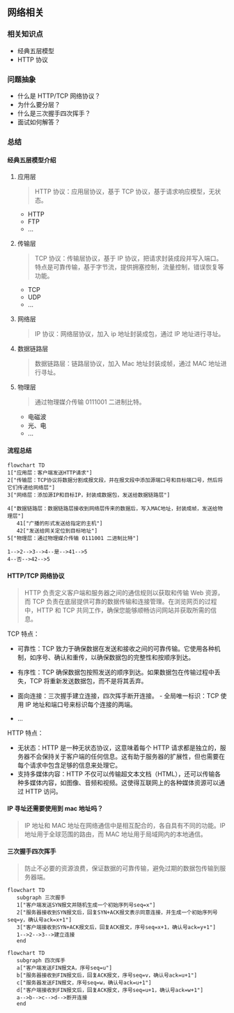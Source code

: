 ## 网络相关

### 相关知识点

- 经典五层模型
- HTTP 协议

### 问题抽象

- 什么是 HTTP/TCP 网络协议？
- 为什么要分层？
- 什么是三次握手四次挥手？
- 面试如何解答？

### 总结

#### 经典五层模型介绍

1. 应用层

   > HTTP 协议：应用层协议，基于 TCP 协议，基于请求响应模型，无状态。

   - HTTP
   - FTP
   - ...

2. 传输层
   > TCP 协议：传输层协议，基于 IP 协议，把请求封装成段并写入端口。  
   > 特点是可靠传输，基于字节流，提供拥塞控制，流量控制，错误恢复等功能。
   - TCP
   - UDP
   - ...
3. 网络层
   > IP 协议：网络层协议，加入 ip 地址封装成包，通过 IP 地址进行寻址。
4. 数据链路层
   > 数据链路层：链路层协议，加入 Mac 地址封装成帧，通过 MAC 地址进行寻址。
5. 物理层

   > 通过物理媒介传输 0111001 二进制比特。

   - 电磁波
   - 光、电
   - ...

#### 流程总结

```mermaid
flowchart TD
1["应用层：客户端发送HTTP请求"]
2["传输层：TCP协议将数据分割成报文段，并在报文段中添加源端口号和目标端口号，然后将它们传递给网络层"]
3["网络层：添加源IP和目标IP，封装成数据包，发送给数据链路层"]

4["数据链路层：数据链路层接收到网络层传来的数据后，写入MAC地址，封装成帧，发送给物理层"]
   41["广播的形式发送给指定的主机"]
   42["发送给网关定位到目标地址"]
5["物理层：通过物理媒介传输 0111001 二进制比特"]

1-->2-->3-->4--是-->41-->5
4--否-->42-->5
```

#### HTTP/TCP 网络协议

> HTTP 负责定义客户端和服务器之间的通信规则以获取和传输 Web 资源，而 TCP 负责在底层提供可靠的数据传输和连接管理。在浏览网页的过程中，HTTP 和 TCP 共同工作，确保您能够顺畅访问网站并获取所需的信息。

TCP 特点：

- 可靠性：TCP 致力于确保数据在发送和接收之间的可靠传输。它使用各种机制，如序号、确认和重传，以确保数据包的完整性和按顺序到达。

- 有序性：TCP 确保数据包按照发送的顺序到达。如果数据包在传输过程中丢失，TCP 将重新发送数据包，而不是将其丢弃。
- 面向连接：三次握手建立连接，四次挥手断开连接。 - 全局唯一标识：TCP 使用 IP 地址和端口号来标识每个连接的两端。
- ...

HTTP 特点：

- 无状态：HTTP 是一种无状态协议，这意味着每个 HTTP 请求都是独立的，服务器不会保持关于客户端的任何信息。这有助于服务器的扩展性，但也需要在每个请求中包含足够的信息来处理它。  
- 支持多媒体内容：HTTP 不仅可以传输超文本文档（HTML），还可以传输各种多媒体内容，如图像、音频和视频。这使得互联网上的各种媒体资源可以通过 HTTP 访问。

#### IP 寻址还需要使用到 mac 地址吗？

> IP 地址和 MAC 地址在网络通信中是相互配合的，各自具有不同的功能。IP 地址用于全球范围的路由，而 MAC 地址用于局域网内的本地通信。

#### 三次握手四次挥手

> 防止不必要的资源浪费，保证数据的可靠传输，避免过期的数据包传输到服务器端。

```mermaid
flowchart TD
   subgraph 三次握手
   1["客户端发送SYN报文并随机生成一个初始序列号seq=x"]
   2["服务器接收到SYN报文后，回复SYN+ACK报文表示同意连接，并生成一个初始序列号seq=y，确认号ack=x+1"]
   3["客户端接收到SYN+ACK报文后，回复ACK报文，序号seq=x+1，确认号ack=y+1"]
   1-->2-->3-->建立连接
   end
```

```mermaid
flowchart TD
   subgraph 四次挥手
   a["客户端发送FIN报文A，序号seq=u"]
   b["服务器接收到FIN报文后，回复ACK报文，序号seq=v，确认号ack=u+1"]
   c["服务器发送FIN报文，序号seq=w，确认号ack=u+1"]
   d["客户端接收到FIN报文后，回复ACK报文，序号seq=u+1，确认号ack=w+1"]
   a-->b-->c-->d-->断开连接
   end
```
